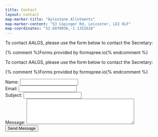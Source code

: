 ```yaml
---
title: Contact
layout: contact
map-marker-title: "Aylestone Allotments"
map-marker-content: "53 Copinger Rd, Leicester, LE2 6LF"
map-coordinates: "52.6070036,-1.1352628"
---
```


To contact AALGS, please use the form below to contact the Secretary:

{% comment %}Forms provided by formspree.io{% endcomment %}

To contact AALGS, please use the form below to contact the Secretary:

{% comment %}Forms provided by formspree.io{% endcomment %}

<form action="https://allotmentmail.herokuapp.com/send" method="POST">
  Name: <input type="text" name="name"><br>
  Email: <input type="text" name="email"><br>
  Subject: <input type="text" name="subject"><br>
  Message: <textarea name="message" cols="40" rows="5"></textarea>
  <input type="submit" value="Send Message">
</form> 